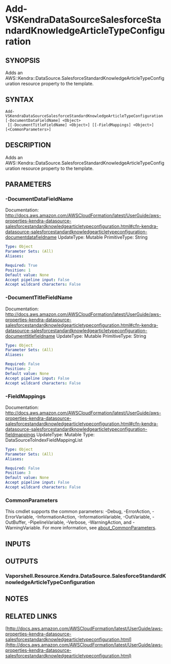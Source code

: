 # Add-VSKendraDataSourceSalesforceStandardKnowledgeArticleTypeConfiguration

## SYNOPSIS
Adds an AWS::Kendra::DataSource.SalesforceStandardKnowledgeArticleTypeConfiguration resource property to the template.

## SYNTAX

```
Add-VSKendraDataSourceSalesforceStandardKnowledgeArticleTypeConfiguration [-DocumentDataFieldName] <Object>
 [[-DocumentTitleFieldName] <Object>] [[-FieldMappings] <Object>] [<CommonParameters>]
```

## DESCRIPTION
Adds an AWS::Kendra::DataSource.SalesforceStandardKnowledgeArticleTypeConfiguration resource property to the template.

## PARAMETERS

### -DocumentDataFieldName
Documentation: http://docs.aws.amazon.com/AWSCloudFormation/latest/UserGuide/aws-properties-kendra-datasource-salesforcestandardknowledgearticletypeconfiguration.html#cfn-kendra-datasource-salesforcestandardknowledgearticletypeconfiguration-documentdatafieldname
UpdateType: Mutable
PrimitiveType: String

```yaml
Type: Object
Parameter Sets: (All)
Aliases:

Required: True
Position: 1
Default value: None
Accept pipeline input: False
Accept wildcard characters: False
```

### -DocumentTitleFieldName
Documentation: http://docs.aws.amazon.com/AWSCloudFormation/latest/UserGuide/aws-properties-kendra-datasource-salesforcestandardknowledgearticletypeconfiguration.html#cfn-kendra-datasource-salesforcestandardknowledgearticletypeconfiguration-documenttitlefieldname
UpdateType: Mutable
PrimitiveType: String

```yaml
Type: Object
Parameter Sets: (All)
Aliases:

Required: False
Position: 2
Default value: None
Accept pipeline input: False
Accept wildcard characters: False
```

### -FieldMappings
Documentation: http://docs.aws.amazon.com/AWSCloudFormation/latest/UserGuide/aws-properties-kendra-datasource-salesforcestandardknowledgearticletypeconfiguration.html#cfn-kendra-datasource-salesforcestandardknowledgearticletypeconfiguration-fieldmappings
UpdateType: Mutable
Type: DataSourceToIndexFieldMappingList

```yaml
Type: Object
Parameter Sets: (All)
Aliases:

Required: False
Position: 3
Default value: None
Accept pipeline input: False
Accept wildcard characters: False
```

### CommonParameters
This cmdlet supports the common parameters: -Debug, -ErrorAction, -ErrorVariable, -InformationAction, -InformationVariable, -OutVariable, -OutBuffer, -PipelineVariable, -Verbose, -WarningAction, and -WarningVariable. For more information, see [about_CommonParameters](http://go.microsoft.com/fwlink/?LinkID=113216).

## INPUTS

## OUTPUTS

### Vaporshell.Resource.Kendra.DataSource.SalesforceStandardKnowledgeArticleTypeConfiguration
## NOTES

## RELATED LINKS

[http://docs.aws.amazon.com/AWSCloudFormation/latest/UserGuide/aws-properties-kendra-datasource-salesforcestandardknowledgearticletypeconfiguration.html](http://docs.aws.amazon.com/AWSCloudFormation/latest/UserGuide/aws-properties-kendra-datasource-salesforcestandardknowledgearticletypeconfiguration.html)

